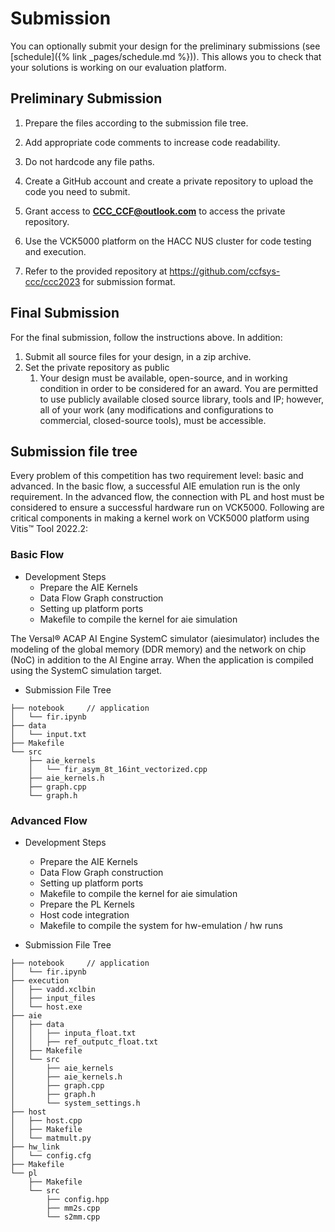 # Submission
You can optionally submit your design for the preliminary submissions (see [schedule]({% link _pages/schedule.md %})). This allows you to check that your solutions is working on our evaluation platform. 

## Preliminary Submission 

1. Prepare the files according to the submission file tree.
1. Add appropriate code comments to increase code readability.
1. Do not hardcode any file paths. 

1. Create a GitHub account and create a private repository to upload the code you need to submit.

2. Grant access to **CCC_CCF@outlook.com** to access the private repository.

3. Use the VCK5000 platform on the HACC NUS cluster for code testing and execution.

4. Refer to the provided repository at https://github.com/ccfsys-ccc/ccc2023 for submission format.

## Final Submission

For the final submission, follow the instructions above. In addition:

1. Submit all source files for your design, in a zip archive.
1. Set the private repository as public
    1. Your design must be available, open-source, and in working condition in order to be considered for an award. You are permitted to use publicly available closed source library, tools and IP; however, all of your work (any modifications and configurations to commercial, closed-source tools), must be accessible.

## Submission file tree

Every problem of this competition has two requirement level: basic and advanced. 
In the basic flow, a successful AIE emulation run is the only requirement. In the advanced flow, the connection with PL and host must be considered to ensure a successful hardware run on VCK5000. Following are critical components in making a kernel work on VCK5000 platform using Vitis™ Tool 2022.2:

### Basic Flow

- Development Steps
    - Prepare the AIE Kernels
    - Data Flow Graph construction
    - Setting up platform ports
    - Makefile to compile the kernel for aie simulation

The Versal® ACAP AI Engine SystemC simulator (aiesimulator) includes the modeling of the global memory (DDR memory) and the network on chip (NoC) in addition to the AI Engine array. When the application is compiled using the SystemC simulation target.

- Submission File Tree
```
├── notebook     // application
│   └── fir.ipynb
├── data
│   └── input.txt
├── Makefile
└── src
    ├── aie_kernels
    │   └── fir_asym_8t_16int_vectorized.cpp
    ├── aie_kernels.h
    ├── graph.cpp
    └── graph.h
```

### Advanced Flow

- Development Steps

    - Prepare the AIE Kernels
    - Data Flow Graph construction
    - Setting up platform ports
    - Makefile to compile the kernel for aie simulation
    - Prepare the PL Kernels
    - Host code integration
    - Makefile to compile the system for hw-emulation / hw runs

- Submission File Tree

```
├── notebook     // application
│   └── fir.ipynb
├── execution 
│   ├── vadd.xclbin
│   ├── input_files
│   └── host.exe
├── aie
│   ├── data
│   │   ├── inputa_float.txt
│   │   ├── ref_outputc_float.txt
│   ├── Makefile
│   └── src
│       ├── aie_kernels
│       ├── aie_kernels.h
│       ├── graph.cpp
│       ├── graph.h
│       └── system_settings.h
├── host
│   ├── host.cpp
│   ├── Makefile
│   └── matmult.py
├── hw_link
│   └── config.cfg
├── Makefile
└── pl
    ├── Makefile
    └── src
        ├── config.hpp
        ├── mm2s.cpp
        └── s2mm.cpp
```


